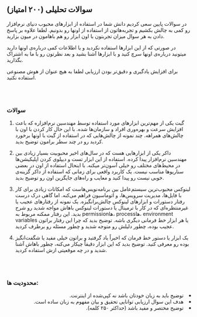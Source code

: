 ## سوالات تحلیلی (۲۰۰ امتیاز)

در سوالات پایین سعی کردیم دانش شما در استفاده از ابزارهای محبوب دنیای نرم‌افزار رو کمی به چالش بکشیم و تجربه‌هاتون از استفاده از اونها رو بدونیم. لطفا علاوه بر پاسخ دادن به هر سوال میزان تجربتون با اون ابزار رو هم باهامون در میون بزارید.

در صورتی که از این ابزارها استفاده نکردید و یا اطلاعات کمی درباره‌ی اونها دارید میتونید درباره‌ی اونها سرچ کنید و با ابزارها آشنا بشید و بعد نظرتون رو با ما به اشتراک بگذارید.

برای افزایش یادگیری و دقیق‌تر بودن ارزیابی لطفا به هیچ عنوان از هوش مصنوعی استفاده نکنید.

<br/>
<br/>

### سوالات

1. گیت یکی از مهم‌ترین ابزارهای مورد استفاده توسط مهندسین نرم‌افزاره که باعث افزایش سرعت و بهره‌وری افراد و سازمان‌ها شده. با این حال کار کردن با اون با چالش‌های همراهه. چند نمونه از چالش‌هایی که در استفاده از گیت با اونها برخورد کردید رو در چند سطر برامون توضیح بدید.

2. داکر یکی از ابزارهایی هست که در سال‌های اخیر محبوبیت بسیار زیادی بین مهندسین نرم‌افزار پیدا کرده. استفاده از این ابزار تست و دیپلوی کردن اپلیکیشن‌ها در محیط‌های مختلف رو خیلی آسون‌تر میکنه. با اینحال استفاده از اون در بعضی سناریوها مناسب نیست. یک کاربرد واقعی برای زمانی که استفاده از داکر گزینه‌ی خوبی نیست رو پیدا کنید و معایب و راه‌های جایگزین اون رو توضیح بدید.

3. لینوکس محبوب‌ترین سیستم‌عامل بین برنامه‌نویس‌هاست که امکانات زیادی برای کار با فایل‌ها، مدیریت سرویس‌ها، و اتوماسیون فراهم می‌کنه. اما گاهی درک درست رفتار دستورات و ابزارهای لینوکس چالش‌برانگیزه.
   یک نمونه از رفتارهای عجیب یا غیرمنتظره‌ای که در کار با ترمینال یا دستورات لینوکس باهاش مواجه شدید رو شرح بدید. این رفتار ممکنه مربوط به permission‌ها، processها، environment variables یا هر ابزار خط فرمانی دیگری باشه.
   توضیح بدید که چرا این رفتار براتون عجیب بوده، چطور دلیلش رو متوجه شدید و چطور مسئله رو برطرف کردید.

4. یک ابزار یا دستور خط فرمان که اخیراً یاد گرفتید و براتون خیلی مفید یا شگفت‌انگیز بوده رو معرفی کنید. توضیح بدید که این ابزار دقیقاً چیکار می‌کنه، چطور باهاش آشنا شدید و در چه موقعیتی ازش استفاده کردید.

<br/>
<br/>

### محدودیت ها:

<div dir="rtl">
<li>توضیح باید به زبان خودتان باشد نه کپی‌شده از اینترنت.</li>
<li>هدف این سوال ارزیابی توانایی تحقیق و بیان مفهوم به زبان ساده است.</li>
<li>توضیح مختصر و مفید باشد (حداکثر ۲۵۰ کلمه).</li>
</div>
